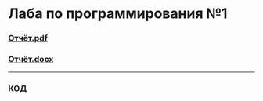# Лаба по программирования №1

### [Отчёт.pdf](Отчёт.pdf)
### [Отчёт.docx](Отчёт.docx)

---

### [КОД](Main.java)
